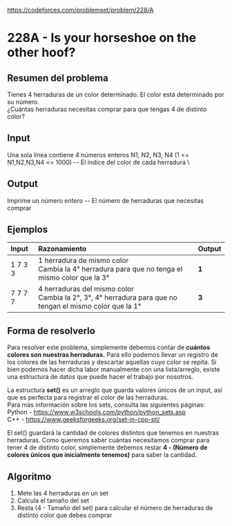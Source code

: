 https://codeforces.com/problemset/problem/228/A

# 228A - Is your horseshoe on the other hoof?

## Resumen del problema
Tienes 4 herraduras de un color determinado. El color está determinado por su número. \
¿Cuántas herraduras necesitas comprar para que tengas 4 de distinto color?

## Input
Una sola línea contiene 4 números enteros N1, N2, N3, N4 (1 <= N1,N2,N3,N4 <= 1000) -- El índice del color de cada herradura \

## Output
Imprime un número entero -- El número de herraduras que necesitas comprar

## Ejemplos
| Input   | Razonamiento                                   | Output |
| :----   | :--------------------------------------------  | -----  |
| 1 7 3 3 | 1 herradura de mismo color <br> Cambia la 4° herradura para que no tenga el mismo color que la 3° | **1** |
| 7 7 7 7 | 4 herraduras del mismo color <br> Cambia la 2°, 3°, 4° herradura para que no tengan el mismo color que la 1° | **3** |

## Forma de resolverlo
Para resolver este problema, simplemente debemos contar de **cuántos colores son nuestras herraduras.** Para ello podemos llevar un registro de los colores de las herraduras y descartar aquellas cuyo color se repita. Si bien podemos hacer dicha labor manualmente con una lista/arreglo, existe una estructura de datos que puede hacer el trabajo por nosotros.

La estructura **set()** es un arreglo que guarda valores únicos de un input, así que es perfecta para registrar el color de las herraduras. \
Para más información sobre los sets, consulta las siguientes páginas: \
Python - https://www.w3schools.com/python/python_sets.asp \
C++ - https://www.geeksforgeeks.org/set-in-cpp-stl/

El set() guardará la cantidad de colores distintos que tenemos en nuestras herraduras. Como queremos saber cuántas necesitamos comprar para tener 4 de distinto color, simplemente debemos restar **4 - (Número de colores únicos que inicialmente tenemos)** para saber la cantidad.

## Algoritmo
1) Mete las 4 herraduras en un set 
2) Calcula el tamaño del set 
3) Resta (4 - Tamaño del set) para calcular el número de herraduras de distinto color que debes comprar
